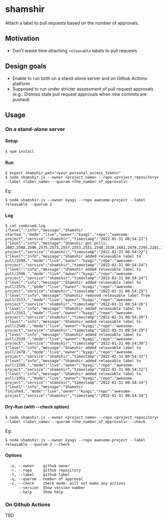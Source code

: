 # shamshir

Attach a label to pull requests based on the number of approvals.

## Motivation
- Don't waste time attaching `releasable` labels to pull requests

## Design goals
- Enable to run both on a stand-alone server and on Github Actions platform
- Supposed to run under stricter assessment of pull request approvals (e.g.: Dismiss stale pull request approvals when new commits are pushed)

## Usage

### On a stand-alone server

#### Setup
```
$ npm install
```

#### Run
```
$ export shamshir_pat="<your_personal_access_token>"
$ node shamshir.js --owner <project_name> --repo <project_repository> --label <label_name> --quoram <the_number_of_approvals>
```
Eg:
```
$ node shamshir.js --owner kyagi --repo awesome-project --label releasable --quorum 2
```

#### Log
```
$ cat combined.log
{"level":"info","message":"Shamshir started.","mode":"live","owner":"kyagi","repo":"awesome-project","service":"shamshir","timestamp":"2022-01-31 00:54:22"}
{"level":"info","message":"Shamshir got pulls: 2602,2598,2596,2575,2573,2557,2553,2551,2540,2539,2481,2478,2295,2281,1981,1951,1685","mode":"live","owner":"kyagi","repo":"awesome-project","service":"shamshir","timestamp":"2022-01-31 00:54:22"}
{"level":"info","message":"Shamshir added releasable label to pull/2598.","mode":"live","owner":"kyagi","repo":"awesome-project","service":"shamshir","timestamp":"2022-01-31 00:54:24"}
{"level":"info","message":"Shamshir added releasable label to pull/2596.","mode":"live","owner":"kyagi","repo":"awesome-project","service":"shamshir","timestamp":"2022-01-31 00:54:24"}
{"level":"info","message":"Shamshir added releasable label to pull/2575.","mode":"live","owner":"kyagi","repo":"awesome-project","service":"shamshir","timestamp":"2022-01-31 00:54:25"}
{"level":"info","message":"Shamshir removed releasable label from pull/2573.","mode":"live","owner":"kyagi","repo":"awesome-project","service":"shamshir","timestamp":"2022-01-31 00:54:26"}
{"level":"info","message":"Shamshir added releasable label to pull/2551.","mode":"live","owner":"kyagi","repo":"awesome-project","service":"shamshir","timestamp":"2022-01-31 00:54:28"}
{"level":"info","message":"Shamshir added releasable label to pull/2540.","mode":"live","owner":"kyagi","repo":"awesome-project","service":"shamshir","timestamp":"2022-01-31 00:54:29"}
{"level":"info","message":"Shamshir added releasable label to pull/2539.","mode":"live","owner":"kyagi","repo":"awesome-project","service":"shamshir","timestamp":"2022-01-31 00:54:30"}
{"level":"info","message":"Shamshir added releasable label to pull/2478.","mode":"live","owner":"kyagi","repo":"awesome-project","service":"shamshir","timestamp":"2022-01-31 00:54:31"}
{"level":"info","message":"Shamshir added releasable label to pull/2295.","mode":"live","owner":"kyagi","repo":"awesome-project","service":"shamshir","timestamp":"2022-01-31 00:54:32"}
{"level":"info","message":"Shamshir added releasable label to pull/1951.","mode":"live","owner":"kyagi","repo":"awesome-project","service":"shamshir","timestamp":"2022-01-31 00:54:34"}
{"level":"info","message":"Shamshir finished.","mode":"live","owner":"kyagi","repo":"awesome-project","service":"shamshir","timestamp":"2022-01-31 00:54:34"}
```

#### Dry-Run (with --check option)
```
$ node shamshir.js --owner <project_name> --repo <project_repository> --label <label_name> --quoram <the_number_of_approvals> --check
```
Eg:
```
$ node shamshir.js --owner kyagi --repo awesome-project --label releasable --quorum 2 --check
```

#### Options
```
  -o, --owner    github owner       
  -r, --repo     github repository   
  -l, --label    github label        
  -q, --quorum   number of approval
  -c, --check    check mode: will not make any actions  
      --version  Show version number
      --help     Show help          
```
### On Github Actions
TBD